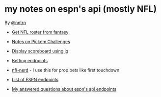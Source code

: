 # my notes on espn's api (mostly NFL)

By [@nntrn](https://github.com/nntrn/espn-wiki)


- [Get NFL roster from fantasy](https://github.com/nntrn/espn-wiki/wiki/Roster)

- [Notes on Pickem Challenges](./pickem.md)

- [Display scoreboard using jq](https://github.com/nntrn/espn-wiki/wiki/Scoreboard)

- [Betting endpoints](https://github.com/nntrn/espn-wiki/wiki/Betting-Endpoints)

- [nfl-nerd](https://github.com/nntrn/nfl-nerd) - I use this for prop bets like first touchdown 

- [List of ESPN endpoints](https://gist.github.com/nntrn/ee26cb2a0716de0947a0a4e9a157bc1c) 

- [My answered questions about espn's api endpoints](https://github.com/nntrn/espn-wiki/wiki/Misc-Snippets)
